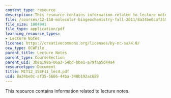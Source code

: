 ```yaml
---
content_type: resource
description: This resource contains information related to lecture notes.
file: /courses/12-158-molecular-biogeochemistry-fall-2011/8a34be0caf35566644ba340b192ac689_MIT12_158F11_lec4.pdf
file_size: 1804941
file_type: application/pdf
learning_resource_types:
- Lecture Notes
license: https://creativecommons.org/licenses/by-nc-sa/4.0/
ocw_type: OCWFile
parent_title: Lecture Notes
parent_type: CourseSection
parent_uid: 3b8a198a-06a3-54bd-bbe1-a79faa5d44a4
resourcetype: Document
title: MIT12_158F11_lec4.pdf
uid: 8a34be0c-af35-5666-44ba-340b192ac689
---
```

This resource contains information related to lecture notes.